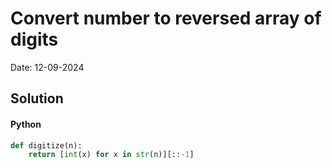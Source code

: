 
# Convert number to reversed array of digits

Date: 12-09-2024

## Solution
#### Python
```python
def digitize(n):
    return [int(x) for x in str(n)][::-1]
```
        